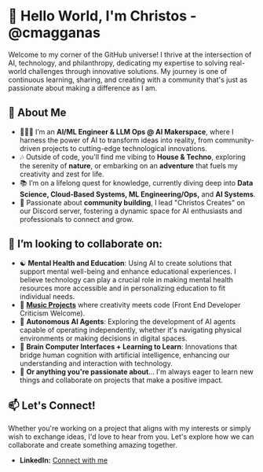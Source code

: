# 👋 Hello World, I'm Christos - @cmagganas

Welcome to my corner of the GitHub universe! I thrive at the intersection of AI, technology, and philanthropy, dedicating my expertise to solving real-world challenges through innovative solutions. My journey is one of continuous learning, sharing, and creating with a community that's just as passionate about making a difference as I am.

## 🚀 About Me
- 🧑🏻‍💻 I’m an **AI/ML Engineer & LLM Ops @ AI Makerspace**, where I harness the power of AI to transform ideas into reality, from community-driven projects to cutting-edge technological innovations.
- 🎶 Outside of code, you'll find me vibing to **House & Techno**, exploring the serenity of **nature**, or embarking on an **adventure** that fuels my creativity and zest for life.
- 📚 I’m on a lifelong quest for knowledge, currently diving deep into **Data Science, Cloud-Based Systems, ML Engineering/Ops,** and **AI Systems**.
- 🌟 Passionate about **community building**, I lead "Christos Creates" on our Discord server, fostering a dynamic space for AI enthusiasts and professionals to connect and grow.

## 🌱 I’m looking to collaborate on:
- ☯️ **Mental Health and Education**: Using AI to create solutions that support mental well-being and enhance educational experiences. I believe technology can play a crucial role in making mental health resources more accessible and in personalizing education to fit individual needs.
- 🎵 **[Music Projects](https://www.christos.app/spotify/)** where creativity meets code (Front End Developer Criticism Welcome).
- 🤖 **Autonomous AI Agents**: Exploring the development of AI agents capable of operating independently, whether it's navigating physical environments or making decisions in digital spaces.
- 🧠 **Brain Computer Interfaces + Learning to Learn**: Innovations that bridge human cognition with artificial intelligence, enhancing our understanding and interaction with technology.
- 🤝 **Or anything you're passionate about**... I'm always eager to learn new things and collaborate on projects that make a positive impact.

## 📫 Let's Connect!
Whether you're working on a project that aligns with my interests or simply wish to exchange ideas, I'd love to hear from you. Let's explore how we can collaborate and create something amazing together.

- **LinkedIn:** [Connect with me](https://www.linkedin.com/in/christos-magganas/)

<!---
cmagganas/cmagganas is a ✨ special ✨ repository because its `README.md` (this file) appears on your GitHub profile.
You can click the Preview link to take a look at your changes.
--->
